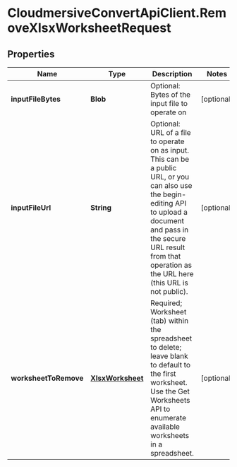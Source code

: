# CloudmersiveConvertApiClient.RemoveXlsxWorksheetRequest

## Properties
Name | Type | Description | Notes
------------ | ------------- | ------------- | -------------
**inputFileBytes** | **Blob** | Optional: Bytes of the input file to operate on | [optional] 
**inputFileUrl** | **String** | Optional: URL of a file to operate on as input.  This can be a public URL, or you can also use the begin-editing API to upload a document and pass in the secure URL result from that operation as the URL here (this URL is not public). | [optional] 
**worksheetToRemove** | [**XlsxWorksheet**](XlsxWorksheet.md) | Required; Worksheet (tab) within the spreadsheet to delete; leave blank to default to the first worksheet.  Use the Get Worksheets API to enumerate available worksheets in a spreadsheet. | [optional] 


